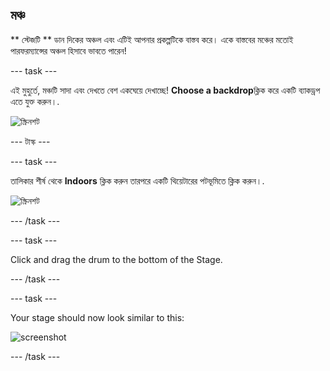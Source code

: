## মঞ্চ

** স্টেজটি ** ডান দিকের অঞ্চল এবং এটিই আপনার প্রকল্পটিকে বাস্তব করে। একে বাস্তবের মঞ্চের মতোই পারফরম্যান্সের অঞ্চল হিসাবে ভাবতে পারেন!

\--- task \---

এই মুহুর্তে, মঞ্চটি সাদা এবং দেখতে বেশ একঘেয়ে দেখাচ্ছে! **Choose a backdrop**ক্লিক করে একটি ব্যাকড্রপ এতে যুক্ত করুন।.

![স্ক্রিনশট](images/band-stage-choose.png)

\--- টাস্ক \---

\--- task \---

তালিকার শীর্ষ থেকে **Indoors** ক্লিক করুন তারপরে একটি থিয়েটারের পটভূমিতে ক্লিক করুন।.

![স্ক্রিনশট](images/band-backdrop.png)

\--- /task \---

\--- task \---

Click and drag the drum to the bottom of the Stage.

\--- /task \---

\--- task \---

Your stage should now look similar to this:

![screenshot](images/band-stage.png)

\--- /task \---